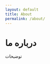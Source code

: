 ```yaml
---
layout: default
title: About
permalink: /about/
---
```


<div class="card p-5">
    <h1> درباره ما </h1>
    <p> توضیحات </p>
</div>
